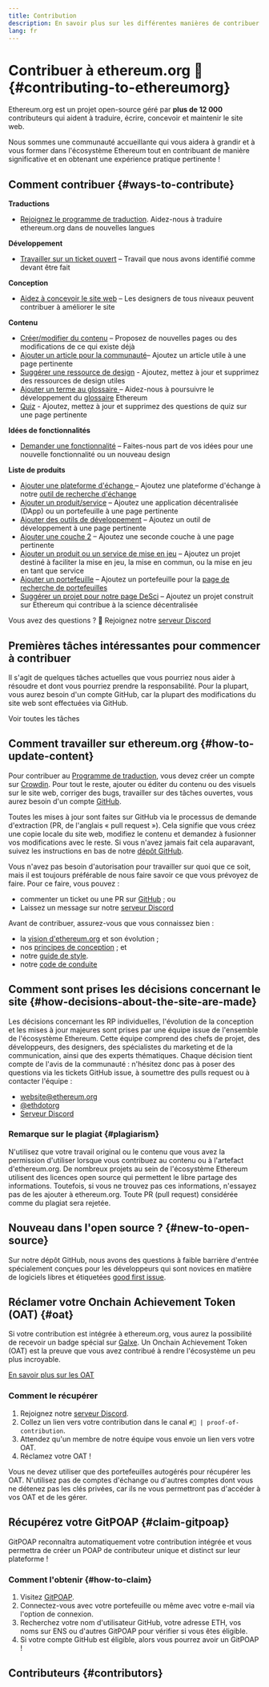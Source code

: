 ```yaml
---
title: Contribution
description: En savoir plus sur les différentes manières de contribuer à ethereum.org
lang: fr
---
```


# Contribuer à ethereum.org 🦄 {#contributing-to-ethereumorg}

Ethereum.org est un projet open-source géré par **plus de 12 000** contributeurs qui aident à traduire, écrire, concevoir et maintenir le site web.

Nous sommes une communauté accueillante qui vous aidera à grandir et à vous former dans l'écosystème Ethereum tout en contribuant de manière significative et en obtenant une expérience pratique pertinente !

## Comment contribuer {#ways-to-contribute}

**Traductions**
- [Rejoignez le programme de traduction](/contributing/translation-program/). Aidez-nous à traduire ethereum.org dans de nouvelles langues

**Développement**
- [Travailler sur un ticket ouvert](https://github.com/ethereum/ethereum-org-website/issues) – Travail que nous avons identifié comme devant être fait

**Conception**
- [Aidez à concevoir le site web](/contributing/design/) – Les designers de tous niveaux peuvent contribuer à améliorer le site

**Contenu**
- [Créer/modifier du contenu](/contributing/#how-to-update-content) – Proposez de nouvelles pages ou des modifications de ce qui existe déjà
- [Ajouter un article pour la communauté](/contributing/content-resources/)– Ajoutez un article utile à une page pertinente
- [Suggérer une ressource de design](/contributing/design/adding-design-resources/) - Ajoutez, mettez à jour et supprimez des ressources de design utiles
- [Ajouter un terme au glossaire ](/contributing/adding-glossary-terms/) – Aidez-nous à poursuivre le développement du [glossaire](/glossary/) Ethereum
- [Quiz](/contributing/quizzes/) - Ajoutez, mettez à jour et supprimez des questions de quiz sur une page pertinente

**Idées de fonctionnalités**
- [Demander une fonctionnalité](https://github.com/ethereum/ethereum-org-website/issues/new?assignees=&labels=Type%3A+Feature&template=feature_request.yaml&title=) – Faites-nous part de vos idées pour une nouvelle fonctionnalité ou un nouveau design

**Liste de produits**
- [Ajouter une plateforme d'échange ](/contributing/adding-exchanges/)– Ajoutez une plateforme d'échange à notre [outil de recherche d'échange](/get-eth/#country-picker)
- [Ajouter un produit/service](/contributing/adding-products/) – Ajoutez une application décentralisée (DApp) ou un portefeuille à une page pertinente
- [Ajouter des outils de développement](/contributing/adding-developer-tools/) – Ajoutez un outil de développement à une page pertinente
- [Ajouter une couche 2](/contributing/adding-layer-2s/) – Ajoutez une seconde couche à une page pertinente
- [Ajouter un produit ou un service de mise en jeu](/contributing/adding-staking-products/) – Ajoutez un projet destiné à faciliter la mise en jeu, la mise en commun, ou la mise en jeu en tant que service
- [Ajouter un portefeuille](/contributing/adding-wallets/) – Ajoutez un portefeuille pour la [page de recherche de portefeuilles](/wallets/find-wallet/)
- [Suggérer un projet pour notre page DeSci](/contributing/adding-desci-projects/) – Ajoutez un projet construit sur Ethereum qui contribue à la science décentralisée

Vous avez des questions ? 🤔 Rejoignez notre [serveur Discord](https://discord.gg/ethereum-org)

## Premières tâches intéressantes pour commencer à contribuer

Il s'agit de quelques tâches actuelles que vous pourriez nous aider à résoudre et dont vous pourriez prendre la responsabilité. Pour la plupart, vous aurez besoin d'un compte GitHub, car la plupart des modifications du site web sont effectuées via GitHub.

<IssuesList issues={gfissues} my={8} />

<ButtonLink href="https://github.com/ethereum/ethereum-org-website/issues">Voir toutes les tâches</ButtonLink>

## Comment travailler sur ethereum.org {#how-to-update-content}

Pour contribuer au [Programme de traduction](/contributing/translation-program/), vous devez créer un compte sur [Crowdin](https://crowdin.com/project/ethereum-org). Pour tout le reste, ajouter ou éditer du contenu ou des visuels sur le site web, corriger des bugs, travailler sur des tâches ouvertes, vous aurez besoin d'un compte [GitHub](https://github.com/).

Toutes les mises à jour sont faites sur GitHub via le processus de demande d'extraction (PR, de l'anglais « pull request »). Cela signifie que vous créez une copie locale du site web, modifiez le contenu et demandez à fusionner vos modifications avec le reste. Si vous n'avez jamais fait cela auparavant, suivez les instructions en bas de notre [dépôt GitHub](https://github.com/ethereum/ethereum-org-website).

Vous n'avez pas besoin d'autorisation pour travailler sur quoi que ce soit, mais il est toujours préférable de nous faire savoir ce que vous prévoyez de faire. Pour ce faire, vous pouvez :

- commenter un ticket ou une PR sur [GitHub](https://github.com/ethereum/ethereum-org-website) ; ou
- Laissez un message sur notre [serveur Discord](https://discord.gg/ethereum-org)

Avant de contribuer, assurez-vous que vous connaissez bien :

- la [vision d'ethereum.org](/about/) et son évolution ;
- nos [principes de conception](/contributing/design-principles/) ; et
- notre [guide de style](/contributing/style-guide/).
- notre [code de conduite](/community/code-of-conduct)

<ContributorsQuizBanner className="mt-16 mb-8" />

## Comment sont prises les décisions concernant le site {#how-decisions-about-the-site-are-made}

Les décisions concernant les RP individuelles, l'évolution de la conception et les mises à jour majeures sont prises par une équipe issue de l'ensemble de l'écosystème Ethereum. Cette équipe comprend des chefs de projet, des développeurs, des designers, des spécialistes du marketing et de la communication, ainsi que des experts thématiques. Chaque décision tient compte de l'avis de la communauté : n'hésitez donc pas à poser des questions via les tickets GitHub issue, à soumettre des pulls request ou à contacter l'équipe :

- [website@ethereum.org](mailto:website@ethereum.org)
- [@ethdotorg](https://twitter.com/ethdotorg)
- [Serveur Discord](https://discord.gg/ethereum-org)

### Remarque sur le plagiat {#plagiarism}

N'utilisez que votre travail original ou le contenu que vous avez la permission d'utiliser lorsque vous contribuez au contenu ou à l'artefact d'ethereum.org. De nombreux projets au sein de l'écosystème Ethereum utilisent des licences open source qui permettent le libre partage des informations. Toutefois, si vous ne trouvez pas ces informations, n'essayez pas de les ajouter à ethereum.org. Toute PR (pull request) considérée comme du plagiat sera rejetée.

## Nouveau dans l'open source ? {#new-to-open-source}

Sur notre dépôt GitHub, nous avons des questions à faible barrière d'entrée spécialement conçues pour les développeurs qui sont novices en matière de logiciels libres et étiquetées [good first issue](https://github.com/ethereum/ethereum-org-website/issues?q=is%3Aopen+is%3Aissue+label%3A%22good+first+issue%22).

## Réclamer votre Onchain Achievement Token (OAT) {#oat}

Si votre contribution est intégrée à ethereum.org, vous aurez la possibilité de recevoir un badge spécial sur [Galxe](https://app.galxe.com/quest/ethereumorg). Un Onchain Achievement Token (OAT) est la preuve que vous avez contribué à rendre l'écosystème un peu plus incroyable.

[En savoir plus sur les OAT](https://help.galxe.com/en/articles/7067290-galxe-oats-reward-and-celebrate-achievements)

### Comment le récupérer
1. Rejoignez notre [serveur Discord](https://discord.gg/ethereum-org).
2. Collez un lien vers votre contribution dans le canal `#🥇 | proof-of-contribution`.
3. Attendez qu'un membre de notre équipe vous envoie un lien vers votre OAT.
4. Réclamez votre OAT !

Vous ne devez utiliser que des portefeuilles autogérés pour récupérer les OAT. N'utilisez pas de comptes d'échange ou d'autres comptes dont vous ne détenez pas les clés privées, car ils ne vous permettront pas d'accéder à vos OAT et de les gérer.

## Récupérez votre GitPOAP {#claim-gitpoap}

GitPOAP reconnaîtra automatiquement votre contribution intégrée et vous permettra de créer un POAP de contributeur unique et distinct sur leur plateforme !


### Comment l'obtenir {#how-to-claim}

1. Visitez [GitPOAP](https://www.gitpoap.io).
2. Connectez-vous avec votre portefeuille ou même avec votre e-mail via l'option de connexion.
3. Recherchez votre nom d'utilisateur GitHub, votre adresse ETH, vos noms sur ENS ou d'autres GitPOAP pour vérifier si vous êtes éligible.
4. Si votre compte GitHub est éligible, alors vous pourrez avoir un GitPOAP !

## Contributeurs {#contributors}

<Contributors />
